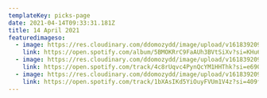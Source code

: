 ```yaml
---
templateKey: picks-page
date: 2021-04-14T09:33:31.181Z
title: 14 April 2021
featuredimageso:
  - image: https://res.cloudinary.com/ddomozydd/image/upload/v1618392093/fers_tedbgh.jpg
    link: https://open.spotify.com/album/5BMOKRrC9FaAUh3BVtSiXv?si=KHu6q-k1SF-p2aDjFaCpHA
  - image: https://res.cloudinary.com/ddomozydd/image/upload/v1618392092/kinny_yeqbmc.jpg
    link: https://open.spotify.com/track/4c8rUqvc4PynQcYM1HHThk?si=e6907139eb8447f3
  - image: https://res.cloudinary.com/ddomozydd/image/upload/v1618392092/winonadryver_a3cgw5.jpg
    link: https://open.spotify.com/track/1bXAsIKd5YiOuyFVUm1V4z?si=409f204b8b2e46a7
---
```

